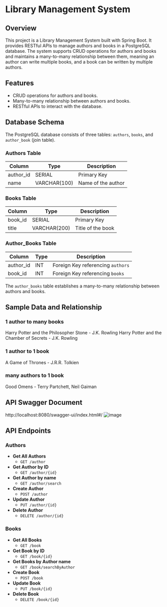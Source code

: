 # Library Management System

## Overview

This project is a Library Management System built with Spring Boot. It provides RESTful APIs to manage authors and books in a PostgreSQL database. The system supports CRUD operations for authors and books and maintains a many-to-many relationship between them, meaning an author can write multiple books, and a book can be written by multiple authors.

## Features

- CRUD operations for authors and books.
- Many-to-many relationship between authors and books.
- RESTful APIs to interact with the database.

## Database Schema

The PostgreSQL database consists of three tables: `authors`, `books`, and `author_book` (join table).

### Authors Table

| Column    | Type        | Description              |
|-----------|-------------|--------------------------|
| author_id | SERIAL      | Primary Key              |
| name      | VARCHAR(100)| Name of the author       |

### Books Table

| Column  | Type         | Description              |
|---------|--------------|--------------------------|
| book_id | SERIAL       | Primary Key              |
| title   | VARCHAR(200) | Title of the book        |

### Author_Books Table

| Column    | Type | Description                       |
|-----------|------|-----------------------------------|
| author_id | INT  | Foreign Key referencing `authors` |
| book_id   | INT  | Foreign Key referencing `books`   |

The `author_books` table establishes a many-to-many relationship between authors and books.

## Sample Data and Relationship

### 1 author to many books
Harry Potter and the Philosopher Stone - J.K. Rowling
Harry Potter and the Chamber of Secrets - J.K. Rowling

### 1 author to 1 book
A Game of Thrones - J.R.R. Tolkien

### many authors to 1 book
Good Omens - Terry Partchett, Neil Gaiman

## API Swagger Document
http://localhost:8080/swagger-ui/index.html#/
![image](https://github.com/XiaoyangJin/Library_SpringBoot_RestAPI/assets/90944062/6a707f21-0a2b-420e-8068-ad2a40d72a47)


## API Endpoints

### Authors

- **Get All Authors**
  - `GET /author`
- **Get Author by ID**
  - `GET /author/{id}`
- **Get Author by name**
  - `GET /author/search`
- **Create Author**
  - `POST /author`
- **Update Author**
  - `PUT /author/{id}`
- **Delete Author**
  - `DELETE /author/{id}`

### Books

- **Get All Books**
  - `GET /book`
- **Get Book by ID**
  - `GET /book/{id}`
- **Get Books by Author name**
  - `GET /book/searchByAuthor`
- **Create Book**
  - `POST /book`
- **Update Book**
  - `PUT /book/{id}`
- **Delete Book**
  - `DELETE /book/{id}`

